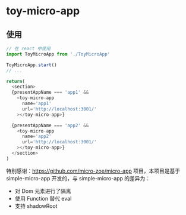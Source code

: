 # toy-micro-app

## 使用

```js
// 在 react 中使用
import ToyMicroApp from './ToyMicroApp'

ToyMicroApp.start()
// ...

return(
  <section>
  {presentAppName === 'app1' && 
    <toy-micro-app
      name='app1'
      url='http://localhost:3001/'
    ></toy-micro-app>}

  {presentAppName === 'app2' && 
    <toy-micro-app
      name='app2'
      url='http://localhost:3001/'
    ></toy-micro-app>}
  </section>
)
```
特别感谢：https://github.com/micro-zoe/micro-app 项目，本项目是基于 simple-micro-app 开发的，与 simple-micro-app 的差异为：
* 对 Dom 元素进行了隔离
* 使用 Function 替代 eval
* 支持 shadowRoot






